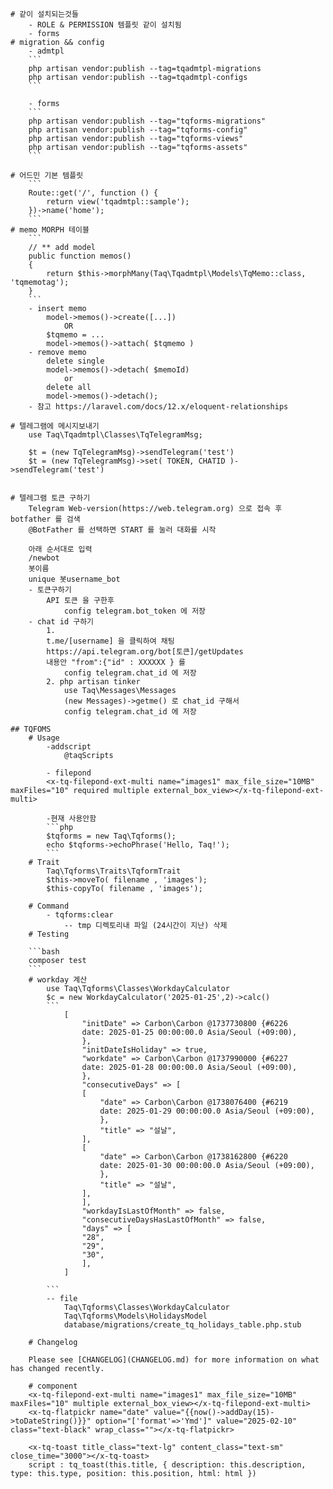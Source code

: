     # 같이 설치되는것들
        - ROLE & PERMISSION 템플릿 같이 설치됨
        - forms 
    # migration && config
        - admtpl
        ```
        php artisan vendor:publish --tag=tqadmtpl-migrations
        php artisan vendor:publish --tag=tqadmtpl-configs
        ```

        - forms
        ```
        php artisan vendor:publish --tag="tqforms-migrations"
        php artisan vendor:publish --tag="tqforms-config"
        php artisan vendor:publish --tag="tqforms-views"
        php artisan vendor:publish --tag="tqforms-assets"
        ```

    # 어드민 기본 템플릿 
        ```
        Route::get('/', function () {
            return view('tqadmtpl::sample');
        })->name('home');
        ```
    # memo MORPH 테이블
        ```
        // ** add model 
        public function memos()
        {
            return $this->morphMany(Taq\Tqadmtpl\Models\TqMemo::class, 'tqmemotag');
        }
        ```
        - insert memo
            model->memos()->create([...])
                OR
            $tqmemo = ...
            model->memos()->attach( $tqmemo )
        - remove memo
            delete single
            model->memos()->detach( $memoId)
                or 
            delete all
            model->memos()->detach();
        - 참고 https://laravel.com/docs/12.x/eloquent-relationships

    # 텔레그램에 메시지보내기
        use Taq\Tqadmtpl\Classes\TqTelegramMsg;

        $t = (new TqTelegramMsg)->sendTelegram('test')
        $t = (new TqTelegramMsg)->set( TOKEN, CHATID )->sendTelegram('test')


    # 텔레그램 토큰 구하기
        Telegram Web-version(https://web.telegram.org) 으로 접속 후 botfather 를 검색
        @BotFather 를 선택하면 START 를 눌러 대화를 시작

        아래 순서대로 입력
        /newbot
        봇이름
        unique 봇username_bot
        - 토큰구하기
            API 토큰 을 구한후
                config telegram.bot_token 에 저장
        - chat id 구하기
            1.
            t.me/[username] 을 클릭하여 채팅
            https://api.telegram.org/bot[토큰]/getUpdates
            내용안 "from":{"id" : XXXXXX } 를 
                config telegram.chat_id 에 저장
            2. php artisan tinker
                use Taq\Messages\Messages
                (new Messages)->getme() 로 chat_id 구해서
                config telegram.chat_id 에 저장

    ## TQFOMS
        # Usage
            -addscript
                @taqScripts

            - filepond
            <x-tq-filepond-ext-multi name="images1" max_file_size="10MB" maxFiles="10" required multiple external_box_view></x-tq-filepond-ext-multi>

            -현재 사용안함
            ```php
            $tqforms = new Taq\Tqforms();
            echo $tqforms->echoPhrase('Hello, Taq!');
            ```
        # Trait
            Taq\Tqforms\Traits\TqformTrait
            $this->moveTo( filename , 'images');
            $this-copyTo( filename , 'images');
            
        # Command
            - tqforms:clear
                -- tmp 디렉토리내 파일 (24시간이 지난) 삭제
        # Testing

        ```bash
        composer test
        ```
        # workday 계산
            use Taq\Tqforms\Classes\WorkdayCalculator
            $c = new WorkdayCalculator('2025-01-25',2)->calc()
            ```
                [
                    "initDate" => Carbon\Carbon @1737730800 {#6226
                    date: 2025-01-25 00:00:00.0 Asia/Seoul (+09:00),
                    },
                    "initDateIsHoliday" => true,
                    "workdate" => Carbon\Carbon @1737990000 {#6227
                    date: 2025-01-28 00:00:00.0 Asia/Seoul (+09:00),
                    },
                    "consecutiveDays" => [
                    [
                        "date" => Carbon\Carbon @1738076400 {#6219
                        date: 2025-01-29 00:00:00.0 Asia/Seoul (+09:00),
                        },
                        "title" => "설날",
                    ],
                    [
                        "date" => Carbon\Carbon @1738162800 {#6220
                        date: 2025-01-30 00:00:00.0 Asia/Seoul (+09:00),
                        },
                        "title" => "설날",
                    ],
                    ],
                    "workdayIsLastOfMonth" => false,
                    "consecutiveDaysHasLastOfMonth" => false,
                    "days" => [
                    "28",
                    "29",
                    "30",
                    ],
                ]

            ```
            -- file
                Taq\Tqforms\Classes\WorkdayCalculator
                Taq\Tqforms\Models\HolidaysModel
                database/migrations/create_tq_holidays_table.php.stub

        # Changelog

        Please see [CHANGELOG](CHANGELOG.md) for more information on what has changed recently.

        # component
        <x-tq-filepond-ext-multi name="images1" max_file_size="10MB" maxFiles="10" multiple external_box_view></x-tq-filepond-ext-multi>
        <x-tq-flatpickr name="date" value="{{now()->addDay(15)->toDateString()}}" option="['format'=>'Ymd']" value="2025-02-10" class="text-black" wrap_class=""></x-tq-flatpickr>

        <x-tq-toast title_class="text-lg" content_class="text-sm" close_time="3000"></x-tq-toast>
        script : tq_toast(this.title, { description: this.description, type: this.type, position: this.position, html: html })
    